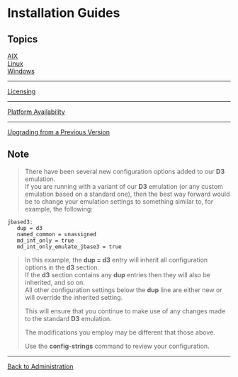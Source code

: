 # Installation Guides

<PageHeader />

## Topics

[AIX](./aix/jbase-aix-installation-guide/README.md)  
[Linux](./linux/linux-installation-guide/README.md)  
[Windows](./windows/README.md)  
* * *
[Licensing](./licensing/README.md)  
* * *
[Platform Availability](./platform-availability/README.md)  
* * *
[Upgrading from a Previous Version](./upgrading-from-a-previous-version/README.md)  

## Note

>There have been several new configuration options added to our **D3** emulation.  
>If you are running with a variant of our **D3** emulation (or any custom emulation based on a standard one), then the best way forward would be to change your emulation settings to something similar to, for example, the following:

```
jbased3:
   dup = d3
   named_common = unassigned
   md_int_only = true
   md_int_only_emulate_jbase3 = true
```

>In this example, the **dup = d3** entry will inherit all configuration options in the **d3** section.  
>If the **d3** section contains any **dup** entries then they will also be inherited, and so on.  
>All other configuration settings below the **dup** line are either new or will override the inherited setting.  
>
>This will ensure that you continue to make use of any changes made to the standard **D3** emulation.  
>
>The modifications you employ may be different that those above.  
>
>Use the **config-strings** command to review your configuration.

* * *

[Back to Administration](./../README.md)

<PageFooter />
